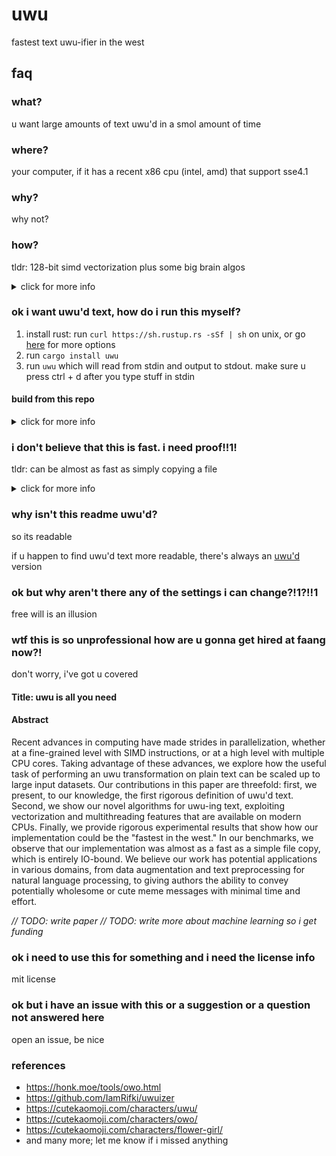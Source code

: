 # uwu
fastest text uwu-ifier in the west

## faq
### what?
u want large amounts of text uwu'd in a smol amount of time

### where?
your computer, if it has a recent x86 cpu (intel, amd) that support sse4.1

### why?
why not?

### how?
tldr: 128-bit simd vectorization plus some big brain algos

<details>
    <summary>click for more info</summary>

    after hours of research, i've finally understood the essence of uwu'd text

    there are a few transformations:
    1. nya-ify (eg. `naruhodo` -> `nyaruhodo`)
    2. replace `l` and `r` with `w`
    3. stutter sometimes (`hi` -> `h-hi`)
    4. add a text emoji after punctuation (`,`, `.`, or `!`) sometimes
    5. replace some words (`small` -> `smol`, etc.)

    these transformation passes take advantage of sse4.1 vector intrinsics to process 16 bytes at once.
    for string searching, i'm using a custom simd implementation of the
    [bitap](https://en.wikipedia.org/wiki/Bitap_algorithm) algorithm for matching against multiple strings.
    for random number generation, i'm using [XorShift32](https://en.wikipedia.org/wiki/Xorshift). for most
    character-level detection within simd registers, its all masking and shifting to simulate basic state
    machines in parallel

    multithreading is supported, so you can exploit all of your cpu cores for the noble goal
    of uwu-ing massive amounts of text

    utf-8 is handled elegantly by simply ignoring non-ascii characters in the input

    unfortunately, due to both simd parallelism and multithreading, some words may not be fully uwu'd
    if they were lucky enough to cross the boundary of a simd vector or a thread's buffer.
    *they won't escape so easily next time*
</details>

### ok i want uwu'd text, how do i run this myself?
1. install rust: run `curl https://sh.rustup.rs -sSf | sh` on unix,
or go [here](https://www.rust-lang.org/tools/install) for more options
2. run `cargo install uwu`
3. run `uwu` which will read from stdin and output to stdout. make sure u
press ctrl + d after you type stuff in stdin

#### build from this repo
<details>
    <summary>click for more info</summary>

    1. install rust
    2. run `git clone https://github.com/Daniel-Liu-c0deb0t/uwu.git && cd uwu`
    3. run `cargo run --release`

    ##### testing
    1. run `cargo test`

    ##### benchmarking
    1. run `mkdir test && cd test`

    *warning: large files of 100mb and 1gb, respectively*

    2. run `curl -OL http://cs.fit.edu/~mmahoney/compression/enwik8.zip && unzip enwik8.zip`
    3. run `curl -OL http://cs.fit.edu/~mmahoney/compression/enwik9.zip && unzip enwik9.zip`
    4. run `cd .. && ./bench.sh`
</details>

### i don't believe that this is fast. i need proof!!1!
tldr: can be almost as fast as simply copying a file

<details>
    <summary>click for more info</summary>

    raw numbers from running `./bench.sh` on a 2019 macbook pro with eight intel 2.3 ghz i9 cpus and 16 gb of ram:
```
1 thread uwu enwik8
time taken: 178 ms
input size: 100000000 bytes
output size: 115095591 bytes
throughput: 0.55992 gb/s

2 thread uwu enwik8
time taken: 105 ms
input size: 100000000 bytes
output size: 115095591 bytes
throughput: 0.94701 gb/s

4 thread uwu enwik8
time taken: 60 ms
input size: 100000000 bytes
output size: 115095591 bytes
throughput: 1.64883 gb/s

8 thread uwu enwik8
time taken: 47 ms
input size: 100000000 bytes
output size: 115095591 bytes
throughput: 2.12590 gb/s

copy enwik8

real	0m0.035s
user	0m0.001s
sys	0m0.031s

1 thread uwu enwik9
time taken: 2087 ms
input size: 1000000000 bytes
output size: 1149772651 bytes
throughput: 0.47905 gb/s

2 thread uwu enwik9
time taken: 992 ms
input size: 1000000000 bytes
output size: 1149772651 bytes
throughput: 1.00788 gb/s

4 thread uwu enwik9
time taken: 695 ms
input size: 1000000000 bytes
output size: 1149772651 bytes
throughput: 1.43854 gb/s

8 thread uwu enwik9
time taken: 436 ms
input size: 1000000000 bytes
output size: 1149772651 bytes
throughput: 2.29214 gb/s

copy enwik9

real	0m0.387s
user	0m0.001s
sys	0m0.341s
```
</details>

### why isn't this readme uwu'd?
so its readable

if u happen to find uwu'd text more readable, there's always an [uwu'd](README_UWU.md) version

### ok but why aren't there any of the settings i can change?!1?!!1
free will is an illusion

### wtf this is so unprofessional how are u gonna get hired at faang now?!
don't worry, i've got u covered

#### Title: uwu is all you need

#### Abstract

Recent advances in computing have made strides in parallelization, whether
at a fine-grained level with SIMD instructions, or at a high level with multiple
CPU cores. Taking advantage of these advances, we explore how the useful
task of performing an uwu transformation on plain text can be scaled up to large
input datasets. Our contributions in this paper are threefold: first, we present,
to our knowledge, the first rigorous definition of uwu'd text. Second, we show
our novel algorithms for uwu-ing text, exploiting vectorization and
multithreading features that are available on modern CPUs. Finally, we provide
rigorous experimental results that show how our implementation could be the
"fastest in the west." In our benchmarks, we observe that our implementation
was almost as a fast as a simple file copy, which is entirely IO-bound.
We believe our work has potential applications in various domains, from data
augmentation and text preprocessing for natural language processing, to
giving authors the ability to convey potentially wholesome or cute meme messages
with minimal time and effort.

*// TODO: write paper*
*// TODO: write more about machine learning so i get funding*

### ok i need to use this for something and i need the license info
mit license

### ok but i have an issue with this or a suggestion or a question not answered here
open an issue, be nice

### references
* https://honk.moe/tools/owo.html
* https://github.com/IamRifki/uwuizer
* https://cutekaomoji.com/characters/uwu/
* https://cutekaomoji.com/characters/owo/
* https://cutekaomoji.com/characters/flower-girl/
* and many more; let me know if i missed anything
